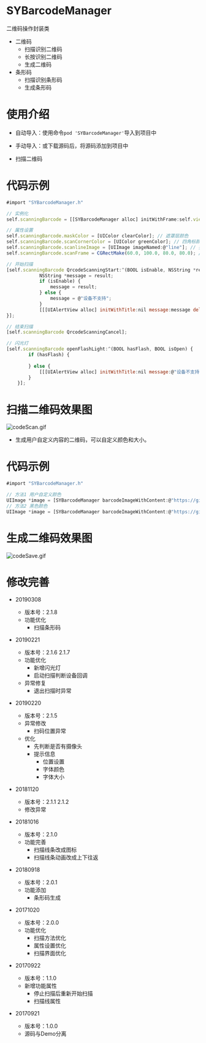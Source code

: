 # SYBarcodeManager
二维码操作封装类
* 二维码
  * 扫描识别二维码
  * 长按识别二维码
  * 生成二维码
* 条形码
  * 扫描识别条形码
  * 生成条形码


# 使用介绍
* 自动导入：使用命令`pod 'SYBarcodeManager'`导入到项目中
* 手动导入：或下载源码后，将源码添加到项目中


* 扫描二维码
# 代码示例
~~~ javascript
#import "SYBarcodeManager.h"
~~~

~~~ javascript
// 实例化
self.scanningBarcode = [[SYBarcodeManager alloc] initWithFrame:self.view.bounds view:self.view];
~~~ 

~~~ javascript
// 属性设置
self.scanningBarcode.maskColor = [UIColor clearColor]; // 遮罩层颜色
self.scanningBarcode.scanCornerColor = [UIColor greenColor]; // 四角标颜色
self.scanningBarcode.scanlineImage = [UIImage imageNamed:@"line"]; // 扫描线图标
self.scanningBarcode.scanFrame = CGRectMake(60.0, 100.0, 80.0, 80.0); // 扫描识别区域
~~~ 

~~~ javascript
// 开始扫描
[self.scanningBarcode QrcodeScanningStart:^(BOOL isEnable, NSString *result) {
            NSString *message = result;
            if (isEnable) {
                message = result;
            } else {
                message = @"设备不支持";
            }
            [[[UIAlertView alloc] initWithTitle:nil message:message delegate:nil cancelButtonTitle:nil otherButtonTitles:@"知道了", nil] show];
}];
~~~ 

~~~ javascript
// 结束扫描
[self.scanningBarcode QrcodeScanningCancel];
~~~

~~~ javascript
// 闪光灯
[self.scanningBarcode openFlashLight:^(BOOL hasFlash, BOOL isOpen) {
        if (hasFlash) {
            
        } else {
            [[[UIAlertView alloc] initWithTitle:nil message:@"设备不支持" delegate:nil cancelButtonTitle:nil otherButtonTitles:@"知道了", nil] show];
        }
    }];
~~~

# 扫描二维码效果图

![codeScan.gif](./images/codeScan.gif) 


* 生成用户自定义内容的二维码，可以自定义颜色和大小。

# 代码示例
~~~ javascript
#import "SYBarcodeManager.h"
~~~

~~~ javascript
// 方法1 用户自定义颜色
UIImage *image = [SYBarcodeManager barcodeImageWithContent:@"https://github.com/potato512/BarcodeManager" size:200.0 colorRed:10.0 colorGreen:100.0 colorBlue:50.0];
// 方法2 黑色颜色
UIImage *image = [SYBarcodeManager barcodeImageWithContent:@"https://github.com/potato512/BarcodeManager" size:200.0];
~~~

# 生成二维码效果图

![codeSave.gif](./images/codeSave.gif) 


# 修改完善
* 20190308
  * 版本号：2.1.8
  * 功能优化
    * 扫描条形码

* 20190221
  * 版本号：2.1.6 2.1.7
  * 功能优化
    * 新增闪光灯
    * 启动扫描判断设备回调
  * 异常修复
    * 退出扫描时异常
    
* 20190220
  * 版本号：2.1.5
  * 异常修改
    * 扫码位置异常
  * 优化
    * 先判断是否有摄像头
    * 提示信息
      * 位置设置
      * 字体颜色
      * 字体大小

* 20181120
  * 版本号：2.1.1 2.1.2
  * 修改异常

* 20181016
  * 版本号：2.1.0
  * 功能完善
    * 扫描线条改成图标
    * 扫描线条动画改成上下往返
    
* 20180918
  * 版本号：2.0.1
  * 功能添加
    * 条形码生成
    
* 20171020
  * 版本号：2.0.0
  * 功能优化
    * 扫描方法优化
    * 属性设置优化
    * 扫描界面优化

* 20170922
  * 版本号：1.1.0
  * 新增功能属性
    * 停止扫描后重新开始扫描
    * 扫描线属性

* 20170921
  * 版本号：1.0.0
  * 源码与Demo分离



